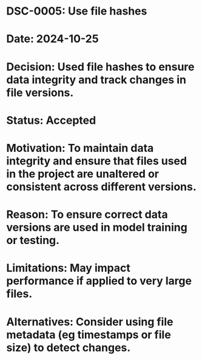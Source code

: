 # DSC-0005: Use file hashes
# Date: 2024-10-25
# Decision: Used file hashes to ensure data integrity and track changes in file versions.
# Status: Accepted
# Motivation: To maintain data integrity and ensure that files used in the project are unaltered or consistent across different versions. 
# Reason: To ensure correct data versions are used in model training or testing.
# Limitations: May impact performance if applied to very large files. 
# Alternatives: Consider using file metadata (eg timestamps or file size) to detect changes. 